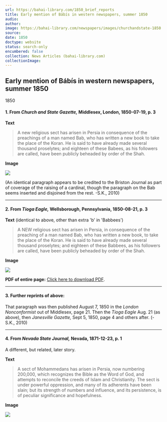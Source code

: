 ```yaml
---
url: https://bahai-library.com/1850_brief_reports
title: Early mention of Bábís in western newspapers, summer 1850
audio: 
author: 
image: https://bahai-library.com/newspapers/images/churchandstate-1850.png
source: 
date: 1850
doctype: website
status: search-only
encumbered: false
collection: News Articles (bahai-library.com)
collectionImage: 
---
```



## Early mention of Bábís in western newspapers, summer 1850

1850


#### 1\. From _Church and State Gazette,_ Middlesex, London, 1850-07-19, p. 3

**Text**

> A new religious sect has arisen in Persia in consequence of the preachings of a man named Bab, who has written a new book to take the place of the Koran. He is said to have already made several thousand proselytes; and eighteen of these Babees, as his followers are called, have been publicly beheaded by order of the Shah.

**Image**

![](https://bahai-library.com/newspapers/images/churchandstate-1850.png)

  
  
(An identical paragraph appears to be credited to the Briston Journal as part of coverage of the raising of a cardinal, though the paragraph on the Bab seems inserted and disjoined from the rest. -S.K., 2010)  
  

* * *

#### 2\. From _Tioga Eagle,_ Wellsborough, Pennsylvania, 1850-08-21, p. 3

**Text** (identical to above, other than extra 'b' in 'Babbees')

> A NEW religious sect has arisen in Persia, in consequence of the preaching of a man named Bab, who has written a new book, to take the place of the Koran. He is said to have already made several thousand proselytes; and eighteen of these Babbees, as his followers are called, have been publicly beheaded by order of the Shah.

**Image**

![](https://bahai-library.com/newspapers/images/tioga-1850.png)

  
  
  
**PDF of entire page:** [Click here to download PDF](https://bahai-library.com/newspapers/images/tioga-1850.pdf).  
  

* * *

#### 3\. Further reprints of above:

That paragraph was then published August 7, 1850 in the _London Nonconformist_ out of Middlesex, page 21. Then the _Tioga Eagle_ Aug. 21 (as above), then _Janesville Gazette,_ Sept 5, 1850, page 4 and others after. (- S.K., 2010)  
  

* * *

#### 4\. From _Nevada State Journal,_ Nevada, 1871-12-23, p. 1

A different, but related, later story.  
  
**Text**

> A sect of Mohammedans has arisen in Persia, now numbering 200,000, which recognizes the Bible as the Word of God, and attempts to reconcile the creeds of Islam and Christianity. The sect is under powerful oppression, and many of its adherents have been slain; but its strength of numbers and influence, and its persistence, is of peculiar significance and hopefulness.

**Image**

![](https://bahai-library.com/newspapers/images/nevadastate-1871.png)